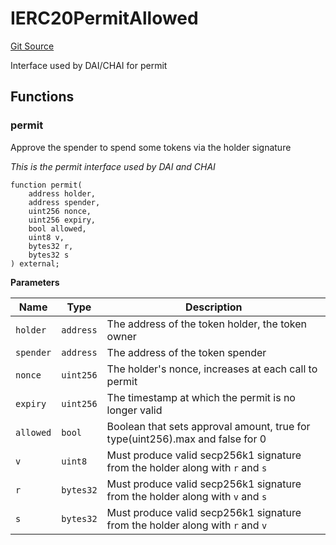 # IERC20PermitAllowed
[Git Source](https://github.com/KYRDTeam/ilo-contracts/blob/da7613c22bad547ebd26a45d76010fc3957237e9/src/interfaces/external/IERC20PermitAllowed.sol)

Interface used by DAI/CHAI for permit


## Functions
### permit

Approve the spender to spend some tokens via the holder signature

*This is the permit interface used by DAI and CHAI*


```solidity
function permit(
    address holder,
    address spender,
    uint256 nonce,
    uint256 expiry,
    bool allowed,
    uint8 v,
    bytes32 r,
    bytes32 s
) external;
```
**Parameters**

|Name|Type|Description|
|----|----|-----------|
|`holder`|`address`|The address of the token holder, the token owner|
|`spender`|`address`|The address of the token spender|
|`nonce`|`uint256`|The holder's nonce, increases at each call to permit|
|`expiry`|`uint256`|The timestamp at which the permit is no longer valid|
|`allowed`|`bool`|Boolean that sets approval amount, true for type(uint256).max and false for 0|
|`v`|`uint8`|Must produce valid secp256k1 signature from the holder along with `r` and `s`|
|`r`|`bytes32`|Must produce valid secp256k1 signature from the holder along with `v` and `s`|
|`s`|`bytes32`|Must produce valid secp256k1 signature from the holder along with `r` and `v`|


